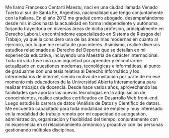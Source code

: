 Me llamo Francesco Centarti Maestu, nací en una ciudad llamada Venado Tuerto al sur de Santa Fe, Argentina, nacionalidad que tengo conjuntamente con la italiana.
En el año 2012 me gradué como abogado, desempeñándome desde mis inicios hasta la actualidad en forma independiente y autónoma, forjando trayectoria en diversas áreas de dicha profesión, principalmente en Derecho Laboral, encontrándome especializado en Sistema de Riesgos del Trabajo, ya que la considero una de las áreas más modernas en cuanto al ejercicio, por lo que me resulta de gran interés.
Asimismo, realicé diversos estudios relacionados al Derecho del Deporte que se detallan en mi experiencia educativa, incluyendo una Maestría de carácter internacional.
Toda mi vida tuve una gran inquietud por aprender y encontrarme actualizado en cuestiones modernas, tecnológicas e informáticas, al punto de graduarme con una tesis relativa al Derecho Informático y los intermediarios de internet, siendo motivo de invitación por parte de en ese momento mis educadores de la Universidad Abierta Interamericana para realizar trabajos de docencia.
Desde hace varios años, aprovechando las facilidades que aportan las nuevas tecnologías en la adquisición de conocimientos, realicé estudios certificados en Desarrollo Web front-end. Luego estudié la carrera de datos (Análisis de Datos y Científico de datos).
Me encuentro capacitado para toda modalidad de empleo y muy interesado en la modalidad de trabajo remoto por mi capacidad de autogestión, administración, organización y flexibilidad del tiempo, conjuntamente con mi experiencia en el relacionamiento armónico y proactivo con las personas gestionando múltiples disciplinas.